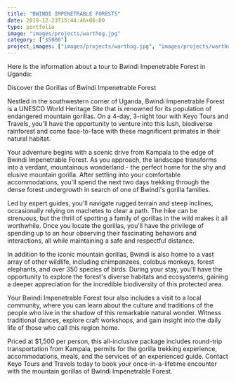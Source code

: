 ```yaml
---
title: "BWINDI IMPENETRABLE FORESTS"
date: 2019-12-23T15:44:46+06:00
type: portfolio
image: "images/projects/warthog.jpg"
category: ["$5000"]
project_images: ["images/projects/warthog.jpg", "images/projects/warthog.jpg"]
---
```


Here is the information about a tour to Bwindi Impenetrable Forest in Uganda:

Discover the Gorillas of Bwindi Impenetrable Forest

Nestled in the southwestern corner of Uganda, Bwindi Impenetrable Forest is a 
UNESCO World Heritage Site that is renowned for its population of endangered 
mountain gorillas. On a 4-day, 3-night tour with Keyo Tours and Travels, you'll 
have the opportunity to venture into this lush, biodiverse rainforest and come 
face-to-face with these magnificent primates in their natural habitat.

Your adventure begins with a scenic drive from Kampala to the edge of Bwindi 
Impenetrable Forest. As you approach, the landscape transforms into a verdant, 
mountainous wonderland - the perfect home for the shy and elusive mountain 
gorilla. After settling into your comfortable accommodations, you'll spend the 
next two days trekking through the dense forest undergrowth in search of one of
Bwindi's gorilla families.

Led by expert guides, you'll navigate rugged terrain and steep inclines, 
occasionally relying on machetes to clear a path. The hike can be strenuous, but
the thrill of spotting a family of gorillas in the wild makes it all worthwhile.
Once you locate the gorillas, you'll have the privilege of spending up to an hour
observing their fascinating behaviors and interactions, all while maintaining a 
safe and respectful distance.

In addition to the iconic mountain gorillas, Bwindi is also home to a vast array
of other wildlife, including chimpanzees, colobus monkeys, forest elephants, and
over 350 species of birds. During your stay, you'll have the opportunity to 
explore the forest's diverse habitats and ecosystems, gaining a deeper appreciation
for the incredible biodiversity of this protected area.

Your Bwindi Impenetrable Forest tour also includes a visit to a local community,
where you can learn about the culture and traditions of the people who live in 
the shadow of this remarkable natural wonder. Witness traditional dances, explore
craft workshops, and gain insight into the daily life of those who call this 
region home.

Priced at $1,500 per person, this all-inclusive package includes round-trip 
transportation from Kampala, permits for the gorilla trekking experience, 
accommodations, meals, and the services of an experienced guide. Contact Keyo 
Tours and Travels today to book your once-in-a-lifetime encounter with the 
mountain gorillas of Bwindi Impenetrable Forest.
